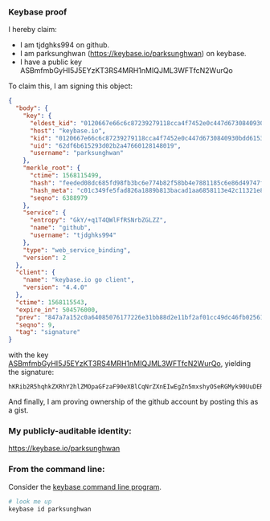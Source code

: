 ### Keybase proof

I hereby claim:

  * I am tjdghks994 on github.
  * I am parksunghwan (https://keybase.io/parksunghwan) on keybase.
  * I have a public key ASBmfmbGyHI5J5EYzKT3RS4MRH1nMIQJML3WFTfcN2WurQo

To claim this, I am signing this object:

```json
{
  "body": {
    "key": {
      "eldest_kid": "0120667e66c6c87239279118cca4f7452e0c447d6730840930bdd61537dc3765aead0a",
      "host": "keybase.io",
      "kid": "0120667e66c6c87239279118cca4f7452e0c447d6730840930bdd61537dc3765aead0a",
      "uid": "62df6b615293d02b2a47660128148019",
      "username": "parksunghwan"
    },
    "merkle_root": {
      "ctime": 1568115499,
      "hash": "feeded08dc685fd98fb3bc6e774b82f58bb4e7881185c6e86d49747f63d98dd83fc35bb30e79ee0fbb9deab2bda0ecca6fed458a7d9c7210066b76f48f98a3d3",
      "hash_meta": "c01c349fe5fad826a1889b813bacad1aa6858113e42c11321e8b2dec1f685914",
      "seqno": 6388979
    },
    "service": {
      "entropy": "GkY/+q1T4QWlFfRSNrbZGLZZ",
      "name": "github",
      "username": "tjdghks994"
    },
    "type": "web_service_binding",
    "version": 2
  },
  "client": {
    "name": "keybase.io go client",
    "version": "4.4.0"
  },
  "ctime": 1568115543,
  "expire_in": 504576000,
  "prev": "847a7a152c0a64085076177226e31bb88d2e11bf2af01cc49dc46fb0256111b9",
  "seqno": 9,
  "tag": "signature"
}
```

with the key [ASBmfmbGyHI5J5EYzKT3RS4MRH1nMIQJML3WFTfcN2WurQo](https://keybase.io/parksunghwan), yielding the signature:

```
hKRib2R5hqhkZXRhY2hlZMOpaGFzaF90eXBlCqNrZXnEIwEgZn5mxshyOSeRGMyk90UuDER9ZzCECTC91hU33Ddlrq0Kp3BheWxvYWTESpcCCcQghHp6FSwKZAhQdhdyJuMbuI0uEb8q8BzEncRvsCVhEbnEIDUjR0vmHPuipKlXKfjRwVMYrqGu11q2hiS3wAbfgeSXAgHCo3NpZ8RAxygB2enHDa2e5QuG1qAc/0CReJULO3BOHoXhQg6OjijXqWkyNeoXhWcYWTIhb8p2iJ0rCZVVibEFpPDoxKisBahzaWdfdHlwZSCkaGFzaIKkdHlwZQildmFsdWXEIEHVbicOyTKPTrq0OZ4kwWLO+NAcgIGcE531PXEPmOj7o3RhZ80CAqd2ZXJzaW9uAQ==

```

And finally, I am proving ownership of the github account by posting this as a gist.

### My publicly-auditable identity:

https://keybase.io/parksunghwan

### From the command line:

Consider the [keybase command line program](https://keybase.io/download).

```bash
# look me up
keybase id parksunghwan
```
